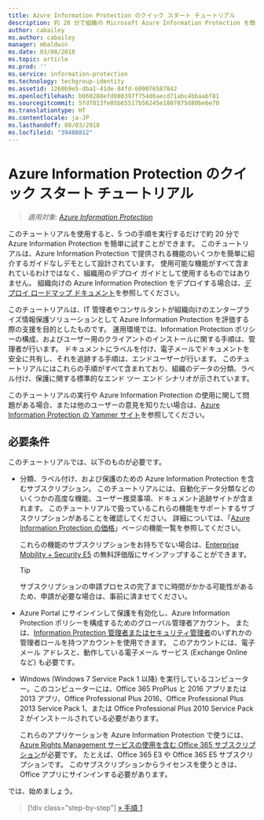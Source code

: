 ```yaml
---
title: Azure Information Protection のクイック スタート チュートリアル
description: 約 20 分で組織の Microsoft Azure Information Protection を簡単に試すことができる概要チュートリアルです。
author: cabailey
ms.author: cabailey
manager: mbaldwin
ms.date: 03/08/2018
ms.topic: article
ms.prod: ''
ms.service: information-protection
ms.technology: techgroup-identity
ms.assetid: 1260b9e5-dba1-41de-84fd-609076587842
ms.openlocfilehash: b060288efd080397f754d6aecd71abc4bbaabf81
ms.sourcegitcommit: 5fdf013fe05b65517b56245e1807875d80be6e70
ms.translationtype: HT
ms.contentlocale: ja-JP
ms.lasthandoff: 08/03/2018
ms.locfileid: "39488812"
---
```

# <a name="quick-start-tutorial-for-azure-information-protection"></a>Azure Information Protection のクイック スタート チュートリアル 

>*適用対象: [Azure Information Protection](https://azure.microsoft.com/pricing/details/information-protection)*

このチュートリアルを使用すると、5 つの手順を実行するだけで約 20 分で Azure Information Protection を簡単に試すことができます。 このチュートリアルは、Azure Information Protection で提供される機能のいくつかを簡単に紹介するガイドなしデモとして設計されています。 使用可能な機能がすべて含まれているわけではなく、組織用のデプロイ ガイドとして使用するものではありません。 組織向けの Azure Information Protection をデプロイする場合は、[デプロイ ロードマップ ドキュメント](deployment-roadmap.md)を参照してください。 

このチュートリアルは、IT 管理者やコンサルタントが組織向けのエンタープライズ情報保護ソリューションとして Azure Information Protection を評価する際の支援を目的としたものです。 運用環境では、Information Protection ポリシーの構成、およびユーザー用のクライアントのインストールに関する手順は、管理者が行います。 ドキュメントにラベルを付け、電子メールでドキュメントを安全に共有し、それを追跡する手順は、エンドユーザーが行います。 このチュートリアルにはこれらの手順がすべて含まれており、組織のデータの分類、ラベル付け、保護に関する標準的なエンド ツー エンド シナリオが示されています。 

このチュートリアルの実行や Azure Information Protection の使用に関して問題がある場合、または他のユーザーの意見を知りたい場合は、[Azure Information Protection の Yammer サイト](https://www.yammer.com/askipteam/#/threads/inGroup?type=in_group&feedId=8652489&view=all)を参照してください。

## <a name="prerequisites"></a>必要条件 
このチュートリアルでは、以下のものが必要です。

- 分類、ラベル付け、および保護のための Azure Information Protection を含むサブスクリプション。 このチュートリアルには、自動化データ分類などのいくつかの高度な機能、ユーザー推奨事項、ドキュメント追跡サイトが含まれます。 このチュートリアルで扱っているこれらの機能をサポートするサブスクリプションがあることを確認してください。 詳細については、「[Azure Information Protection の価格](https://azure.microsoft.com/pricing/details/information-protection)」ページの機能一覧を参照してください。
    
    これらの機能のサブスクリプションをお持ちでない場合は、[Enterprise Mobility + Security E5](https://portal.office.com/Signup/Signup.aspx?OfferId=87dd2714-d452-48a0-a809-d2f58c4f68b7) の無料評価版にサインアップすることができます。
    
  > [!TIP] 
  > サブスクリプションの申請プロセスの完了までに時間がかかる可能性があるため、申請が必要な場合は、事前に済ませてください。

- Azure Portal にサインインして保護を有効化し、Azure Information Protection ポリシーを構成するためのグローバル管理者アカウント。 または、[Information Protection 管理者またはセキュリティ管理者](/azure/active-directory/active-directory-assign-admin-roles-azure-portal)のいずれかの管理者ロールを持つアカウントを使用できます。 このアカウントには、電子メール アドレスと、動作している電子メール サービス (Exchange Online など) も必要です。

- Windows (Windows 7 Service Pack 1 以降) を実行しているコンピューター。このコンピューターには、Office 365 ProPlus と 2016 アプリまたは 2013 アプリ、Office Professional Plus 2016、Office Professional Plus 2013 Service Pack 1、または Office Professional Plus 2010 Service Pack 2 がインストールされている必要があります。 
    
    これらのアプリケーションを Azure Information Protection で使うには、[Azure Rights Management サービスの使用を含む Office 365 サブスクリプション](http://download.microsoft.com/download/E/C/F/ECF42E71-4EC0-48FF-AA00-577AC14D5B5C/Azure_Information_Protection_licensing_datasheet_EN-US.pdf)が必要です。 たとえば、Office 365 E3 や Office 365 E5 サブスクリプションです。 このサブスクリプションからライセンスを使うときは、Office アプリにサインインする必要があります。

では、始めましょう。

>[!div class="step-by-step"]
[&#187; 手順 1](infoprotect-tutorial-step1.md)


